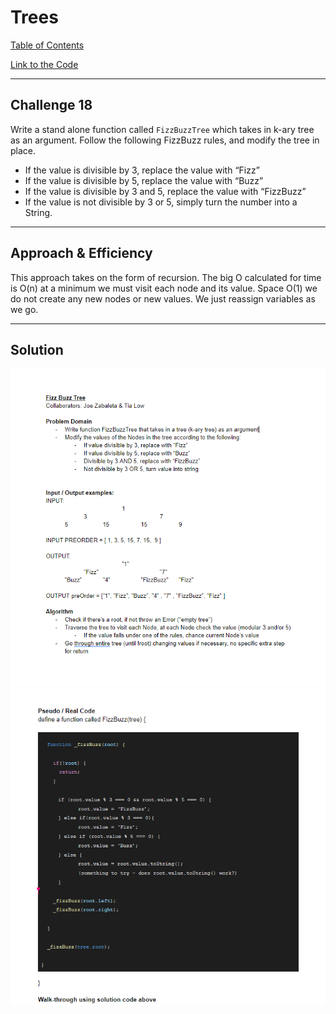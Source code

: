 # Trees
[Table of Contents](../../../README.md)

[Link to the Code](./breadth-first.js)

---

## Challenge 18
Write a stand alone function called `FizzBuzzTree` which takes in k-ary tree as an argument. Follow the following FizzBuzz rules, and modify the tree in place.
- If the value is divisible by 3, replace the value with “Fizz”
- If the value is divisible by 5, replace the value with “Buzz”
- If the value is divisible by 3 and 5, replace the value with “FizzBuzz”
- If the value is not divisible by 3 or 5, simply turn the number into a String.

---

## Approach & Efficiency
This approach takes on the form of recursion. The big O calculated for time is O(n) at a minimum we must visit each node and its value. Space O(1) we do not create any new nodes or new values. We just reassign variables as we go.

---

## Solution
![White Board Image](../../../assets/fizzBuzzTree1.PNG)
![White Board Image](../../../assets/fizzBuzzTree2.PNG)
